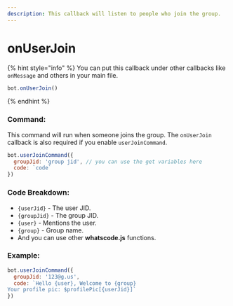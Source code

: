 ```yaml
---
description: This callback will listen to people who join the group.
---
```


# onUserJoin

{% hint style="info" %}
You can put this callback under other callbacks like `onMessage` and others in your main file.

```javascript
bot.onUserJoin()
```
{% endhint %}

### Command:

This command will run when someone joins the group. The `onUserJoin` callback is also required if you enable `userJoinCommand`.

```javascript
bot.userJoinCommand({
  groupJid: 'group jid', // you can use the get variables here
  code: `code`
})
```

### Code Breakdown:

* `{userJid}` - The user JID.
* `{groupJid}` - The group JID.
* `{user}` - Mentions the user.
* `{group}` - Group name.
* And you can use other **whatscode.js** functions.

### Example:

```javascript
bot.userJoinCommand({
  groupJid: '123@g.us',
  code: `Hello {user}, Welcome to {group}
Your profile pic: $profilePic[{userJid}]`
})
```
